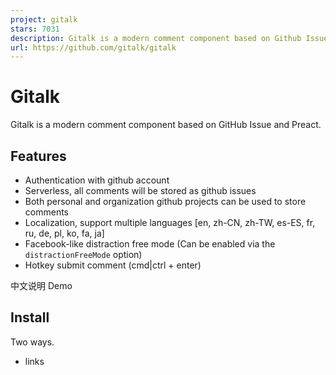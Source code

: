 ```yaml
---
project: gitalk
stars: 7031
description: Gitalk is a modern comment component based on Github Issue and Preact.
url: https://github.com/gitalk/gitalk
---
```


Gitalk
======

Gitalk is a modern comment component based on GitHub Issue and Preact.

Features
--------

-   Authentication with github account
-   Serverless, all comments will be stored as github issues
-   Both personal and organization github projects can be used to store comments
-   Localization, support multiple languages \[en, zh-CN, zh-TW, es-ES, fr, ru, de, pl, ko, fa, ja\]
-   Facebook-like distraction free mode (Can be enabled via the `distractionFreeMode` option)
-   Hotkey submit comment (cmd|ctrl + enter)

中文说明 Demo

Install
-------

Two ways.

-   links

  <link rel\="stylesheet" href\="https://cdn.jsdelivr.net/npm/gitalk@1/dist/gitalk.css"\>
  <script src\="https://cdn.jsdelivr.net/npm/gitalk@1/dist/gitalk.min.js"\></script\>

  <!-- or -->

  <link rel\="stylesheet" href\="https://unpkg.com/gitalk/dist/gitalk.css"\>
  <script src\="https://unpkg.com/gitalk/dist/gitalk.min.js"\></script\>

-   npm install

npm i --save gitalk

import 'gitalk/dist/gitalk.css'
import Gitalk from 'gitalk'

Usage
-----

Firstly, you need choose a public github repository (existed or create a new one) for store comments,

Then create A **GitHub Application** if you don't have one, Click here to register a new one. **Note:** You must specify the website domain url in the `Authorization callback URL` field.

Lastly, you can choose how to apply to the page as below:

### Method One

Add a container to your page:

<div id\="gitalk-container"\></div\>

Then use the Javascript code below to generate the gitalk plugin:

const gitalk \= new Gitalk({
  clientID: 'GitHub Application Client ID',
  clientSecret: 'GitHub Application Client Secret',
  repo: 'GitHub repo',      // The repository of store comments,
  owner: 'GitHub repo owner',
  admin: \['GitHub repo owner and collaborators, only these guys can initialize github issues'\],
  id: location.pathname,      // Ensure uniqueness and length less than 50
  distractionFreeMode: false  // Facebook-like distraction free mode
})

gitalk.render('gitalk-container')

### Method Two: Use in React

Import the Gitalk with

import GitalkComponent from "gitalk/dist/gitalk-component";

And use the component like

<GitalkComponent options\={{
  clientID: "...",
  // ...
  // options below
}} /\>

Options
-------

-   **clientID** `String`
    
    **Required**. GitHub Application Client ID.
    
-   **clientSecret** `String`
    
    **Required**. GitHub Application Client Secret.
    
-   **repo** `String`
    
    **Required**. GitHub repository.
    
-   **owner** `String`
    
    **Required**. GitHub repository owner. Can be personal user or organization.
    
-   **admin** `Array`
    
    **Required**. GitHub repository owner and collaborators. (Users who having write access to this repository)
    
-   **id** `String`
    
    Default: `location.href`.
    
    The unique id of the page. Length must less than 50.
    
    Note: You can use regex to extract certain path of the URL as the id. E.g., `location.href.match('/(?<=posts/)(.*)(?=/)/')[1]`
    
-   **number** `Number`
    
    Default: `-1`.
    
    The issue ID of the page, if the `number` attribute is not defined, issue will be located using `id`.
    
-   **labels** `Array`
    
    Default: `['Gitalk']`.
    
    GitHub issue labels.
    
-   **title** `String`
    
    Default: `document.title`.
    
    GitHub issue title.
    
-   **body** `String`
    
    Default: `location.href + header.meta[description]`.
    
    GitHub issue body.
    
-   **language** `String`
    
    Default: `navigator.language || navigator.userLanguage`.
    
    Localization language key, support \[`en`, `zh-CN`, `zh-TW`, `es-ES`, `fr`, `ru`, `de`, `pl`, `ko`, `fa`, `ja`\].
    
-   **perPage** `Number`
    
    Default: `10`.
    
    Pagination size, with maximum 100.
    
-   **distractionFreeMode** `Boolean`
    
    Default: false.
    
    Facebook-like distraction free mode.
    
-   **pagerDirection** `String`
    
    Default: 'last'
    
    Comment sorting direction, available values are `last` and `first`.
    
-   **createIssueManually** `Boolean`
    
    Default: `false`.
    
    By default, Gitalk will create a corresponding github issue for your every single page automatically when the logined user is belong to the `admin` users. You can create it manually by setting this option to `true`.
    
-   **proxy** `String`
    
    Default: `https://cors-anywhere.azm.workers.dev/https://github.com/login/oauth/access_token`.
    
    GitHub oauth request reverse proxy for CORS. Why need this?
    
-   **flipMoveOptions** `Object`
    
    Default:
    
      {
        staggerDelayBy: 150,
        appearAnimation: 'accordionVertical',
        enterAnimation: 'accordionVertical',
        leaveAnimation: 'accordionVertical',
      }
    
    Comment list animation. Reference
    
-   **enableHotKey** `Boolean`
    
    Default: `true`.
    
    Enable hot key (cmd|ctrl + enter) submit comment.
    

Instance Methods
----------------

-   **render(String/HTMLElement)**
    
    Init render and mount plugin.
    

TypeScript
----------

TypeScript definitions for options and Gitalk class come with the package and should be automatically detected.

Definitions for React component usage are not included.

Contributing
------------

1.  Fork the repository and create your branch from master
2.  If you've added code that should be tested, add tests!
3.  If you've changed APIs, update the documentation.
4.  Ensure the test suite passes (npm test).
5.  Make sure your code lints (npm run lint).
6.  Commit your changes (git commit) Commit Message Format Reference

Similar Projects
----------------

-   gitment
-   vssue

LICENSE
-------

MIT
